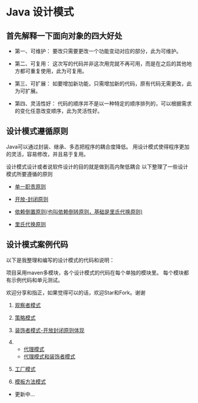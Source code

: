 # Java 设计模式

## 首先解释一下面向对象的四大好处

- 第一、可维护：
要改只需要更改一个功能变动对应的部分，此为可维护。

- 第二、可复用：
这次写的代码并非这次用完就不再可用，而是在之后的其他地方都可重复使用，此为可复用。

- 第三、可扩展：
如要增加新功能，只需增加新的代码，原有代码无需更改，此为可扩展。

- 第四、灵活性好：
代码的顺序并不是以一种特定的顺序排列的，可以根据需求的变化任意改变顺序，此为灵活性好。

## 设计模式遵循原则
Java可以通过封装、继承、多态把程序的耦合度降低。
用设计模式使得程序更加的灵活，容易修改，并且易于复用。

设计模式设计或者说软件设计的目的就是做到高内聚低耦合
以下整理了一些设计模式所要遵循的原则

- [单一职责原则](/single-responsibility-principle.md) 

- [开放-封闭原则](/open-closed-principle.md)

- [依赖倒置原则(也叫依赖倒转原则，基础是里氏代换原则)](/dependency-inversion-principle.md)

- [里氏代换原则](/liskov-substitution-principle.md)

## 设计模式案例代码
以下是我整理和编写的设计模式的代码和说明：

项目采用maven多模块，各个设计模式的代码在每个单独的模块里。
每个模块都有示例代码和单元测试。

欢迎分享和指正，如果觉得可以的话，欢迎Star和Fork。谢谢

1. [观察者模式](/observer/observer.md)

2. [策略模式](/strategy/strategy.md)

3. [装饰者模式-开放封闭原则体现](/decorator/decorator.md)

4. 
    - [代理模式](/proxy/proxy.md)
    - [代理模式和装饰者模式](/proxy/proxy&decorator.md)

5. [工厂模式](/factory/factory.md)

6. [模板方法模式](/templateMethod/templateMethod.md)

- 更新中...
